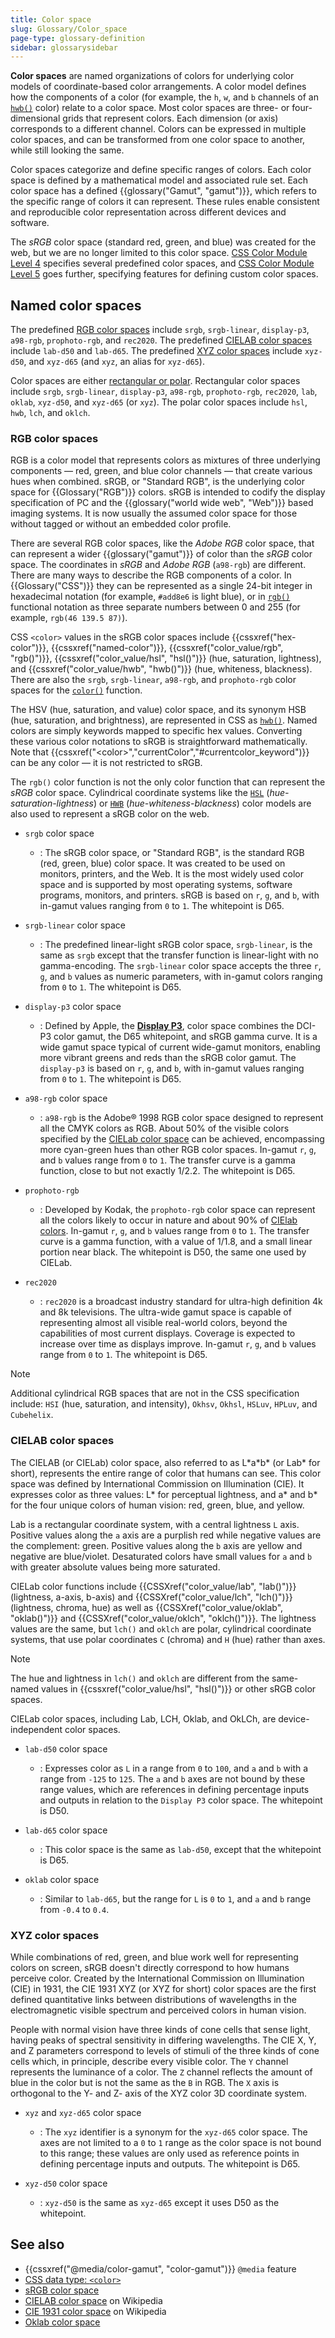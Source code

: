 ```yaml
---
title: Color space
slug: Glossary/Color_space
page-type: glossary-definition
sidebar: glossarysidebar
---
```


**Color spaces** are named organizations of colors for underlying color models of coordinate-based color arrangements. A color model defines how the components of a color (for example, the `h`, `w`, and `b` channels of an [`hwb()`](/en-US/docs/Web/CSS/color_value/hwb) color) relate to a color space. Most color spaces are three- or four- dimensional grids that represent colors. Each dimension (or axis) corresponds to a different channel. Colors can be expressed in multiple color spaces, and can be transformed from one color space to another, while still looking the same.

Color spaces categorize and define specific ranges of colors. Each color space is defined by a mathematical model and associated rule set. Each color space has a defined {{glossary("Gamut", "gamut")}}, which refers to the specific range of colors it can represent. These rules enable consistent and reproducible color representation across different devices and software.

The _sRGB_ color space (standard red, green, and blue) was created for the web, but we are no longer limited to this color space. [CSS Color Module Level 4](https://drafts.csswg.org/css-color-4) specifies several predefined color spaces, and [CSS Color Module Level 5](https://drafts.csswg.org/css-color-5/) goes further, specifying features for defining custom color spaces.

## Named color spaces

The predefined [RGB color spaces](#rgb_color_spaces) include `srgb`, `srgb-linear`, `display-p3`, `a98-rgb`, `prophoto-rgb`, and `rec2020`. The predefined [CIELAB color spaces](#cielab_color_spaces) include `lab-d50` and `lab-d65`. The predefined [XYZ color spaces](#xyz_color_spaces) include `xyz-d50`, and `xyz-d65` (and `xyz`, an alias for `xyz-d65`).

Color spaces are either [rectangular or polar](https://ericportis.com/posts/2024/okay-color-spaces/). Rectangular color spaces include `srgb`, `srgb-linear`, `display-p3`, `a98-rgb`, `prophoto-rgb`, `rec2020`, `lab`, `oklab`, `xyz-d50`, and `xyz-d65` (or `xyz`). The polar color spaces include `hsl`, `hwb`, `lch`, and `oklch`.

### RGB color spaces

RGB is a color model that represents colors as mixtures of three underlying components — red, green, and blue color channels — that create various hues when combined. sRGB, or "Standard RGB", is the underlying color space for {{Glossary("RGB")}} colors. sRGB is intended to codify the display specification of PC and the {{glossary("world wide web", "Web")}} based imaging systems. It is now usually the assumed color space for those without tagged or without an embedded color profile.

There are several RGB color spaces, like the _Adobe RGB_ color space, that can represent a wider {{glossary("gamut")}} of color than the _sRGB_ color space. The coordinates in _sRGB_ and _Adobe RGB_ (`a98-rgb`) are different. There are many ways to describe the RGB components of a color. In {{Glossary("CSS")}} they can be represented as a single 24-bit integer in hexadecimal notation (for example, `#add8e6` is light blue), or in [`rgb()`](/en-US/docs/Web/CSS/color_value/rgb) functional notation as three separate numbers between 0 and 255 (for example, `rgb(46 139.5 87)`).

CSS `<color>` values in the sRGB color spaces include {{cssxref("hex-color")}}, {{cssxref("named-color")}}, {{cssxref("color_value/rgb", "rgb()")}}, {{cssxref("color_value/hsl", "hsl()")}} (hue, saturation, lightness), and {{cssxref("color_value/hwb", "hwb()")}} (hue, whiteness, blackness). There are also the `srgb`, `srgb-linear`, `a98-rgb`, and `prophoto-rgb` color spaces for the [`color()`](/en-US/docs/Web/CSS/color_value/color) function.

The HSV (hue, saturation, and value) color space, and its synonym HSB (hue, saturation, and brightness), are represented in CSS as [`hwb()`](/en-US/docs/Web/CSS/color_value/hwb). Named colors are simply keywords mapped to specific hex values. Converting these various color notations to sRGB is straightforward mathematically. Note that {{cssxref("&lt;color&gt;","currentColor","#currentcolor_keyword")}} can be any color — it is not restricted to sRGB.

The `rgb()` color function is not the only color function that can represent the _sRGB_ color space. Cylindrical coordinate systems like the [`HSL`](/en-US/docs/Web/CSS/color_value/hsl) (_hue-saturation-lightness_) or [`HWB`](/en-US/docs/Web/CSS/color_value/hwb) (_hue-whiteness-blackness_) color models are also used to represent a sRGB color on the web.

- `srgb` color space
  - : The sRGB color space, or "Standard RGB", is the standard RGB (red, green, blue) color space. It was created to be used on monitors, printers, and the Web. It is the most widely used color space and is supported by most operating systems, software programs, monitors, and printers. sRGB is based on `r`, `g`, and `b`, with in-gamut values ranging from `0` to `1`. The whitepoint is D65.

- `srgb-linear` color space
  - : The predefined linear-light sRGB color space, `srgb-linear`, is the same as `srgb` except that the transfer function is linear-light with no gamma-encoding. The `srgb-linear` color space accepts the three `r`, `g`, and `b` values as numeric parameters, with in-gamut colors ranging from `0` to `1`. The whitepoint is D65.

- `display-p3` color space
  - : Defined by Apple, the [**Display P3**](https://www.color.org/chardata/rgb/DisplayP3.xalter), color space combines the DCI-P3 color gamut, the D65 whitepoint, and sRGB gamma curve. It is a wide gamut space typical of current wide-gamut monitors, enabling more vibrant greens and reds than the sRGB color gamut. The `display-p3` is based on `r`, `g`, and `b`, with in-gamut values ranging from `0` to `1`. The whitepoint is D65.

- `a98-rgb` color space
  - : `a98-rgb` is the Adobe® 1998 RGB color space designed to represent all the CMYK colors as RGB. About 50% of the visible colors specified by the [CIELab color space](#cielab_color_spaces) can be achieved, encompassing more cyan-green hues than other RGB color spaces. In-gamut `r`, `g`, and `b` values range from `0` to `1`. The transfer curve is a gamma function, close to but not exactly 1/2.2. The whitepoint is D65.

- `prophoto-rgb`
  - : Developed by Kodak, the `prophoto-rgb` color space can represent all the colors likely to occur in nature and about 90% of [CIElab colors](#cielab_color_spaces). In-gamut `r`, `g`, and `b` values range from `0` to `1`. The transfer curve is a gamma function, with a value of 1/1.8, and a small linear portion near black. The whitepoint is D50, the same one used by CIELab.

- `rec2020`
  - : `rec2020` is a broadcast industry standard for ultra-high definition 4k and 8k televisions. The ultra-wide gamut space is capable of representing almost all visible real-world colors, beyond the capabilities of most current displays. Coverage is expected to increase over time as displays improve. In-gamut `r`, `g`, and `b` values range from `0` to `1`. The whitepoint is D65.

> [!NOTE]
> Additional cylindrical RGB spaces that are not in the CSS specification include: `HSI` (hue, saturation, and intensity), `Okhsv`, `Okhsl`, `HSLuv`, `HPLuv`, and `Cubehelix`.

### CIELAB color spaces

The CIELAB (or CIELab) color space, also referred to as L\*a\*b* (or Lab* for short), represents the entire range of color that humans can see. This color space was defined by International Commission on Illumination (CIE). It expresses color as three values: L\* for perceptual lightness, and a\* and b\* for the four unique colors of human vision: red, green, blue, and yellow.

Lab is a rectangular coordinate system, with a central lightness `L` axis. Positive values along the `a` axis are a purplish red while negative values are the complement: green. Positive values along the `b` axis are yellow and negative are blue/violet. Desaturated colors have small values for `a` and `b` with greater absolute values being more saturated.

CIELab color functions include {{CSSXref("color_value/lab", "lab()")}} (lightness, a-axis, b-axis) and {{CSSXref("color_value/lch", "lch()")}} (lightness, chroma, hue) as well as {{CSSXref("color_value/oklab", "oklab()")}} and {{CSSXref("color_value/oklch", "oklch()")}}. The lightness values are the same, but `lch()` and `oklch` are polar, cylindrical coordinate systems, that use polar coordinates `C` (chroma) and `H` (hue) rather than axes.

> [!NOTE]
> The hue and lightness in `lch()` and `oklch` are different from the same-named values in {{cssxref("color_value/hsl", "hsl()")}} or other sRGB color spaces.

CIELab color spaces, including Lab, LCH, Oklab, and OkLCh, are device-independent color spaces.

- `lab-d50` color space
  - : Expresses color as `L` in a range from `0` to `100`, and `a` and `b` with a range from `-125` to `125`. The `a` and `b` axes are not bound by these range values, which are references in defining percentage inputs and outputs in relation to the `Display P3` color space. The whitepoint is D50.

- `lab-d65` color space
  - : This color space is the same as `lab-d50`, except that the whitepoint is D65.

- `oklab` color space
  - : Similar to `lab-d65`, but the range for `L` is `0` to `1`, and `a` and `b` range from `-0.4` to `0.4`.

### XYZ color spaces

While combinations of red, green, and blue work well for representing colors on screen, sRGB doesn't directly correspond to how humans perceive color. Created by the International Commission on Illumination (CIE) in 1931, the CIE 1931 XYZ (or XYZ for short) color spaces are the first defined quantitative links between distributions of wavelengths in the electromagnetic visible spectrum and perceived colors in human vision.

People with normal vision have three kinds of cone cells that sense light, having peaks of spectral sensitivity in differing wavelengths. The CIE X, Y, and Z parameters correspond to levels of stimuli of the three kinds of cone cells which, in principle, describe every visible color. The `Y` channel represents the luminance of a color. The `Z` channel reflects the amount of blue in the color but is not the same as the `B` in RGB. The `X` axis is orthogonal to the Y- and Z- axis of the XYZ color 3D coordinate system.

- `xyz` and `xyz-d65` color space
  - : The `xyz` identifier is a synonym for the `xyz-d65` color space. The axes are not limited to a `0` to `1` range as the color space is not bound to this range; these values are only used as reference points in defining percentage inputs and outputs. The whitepoint is D65.

- `xyz-d50` color space
  - : `xyz-d50` is the same as `xyz-d65` except it uses D50 as the whitepoint.

## See also

- {{cssxref("@media/color-gamut", "color-gamut")}} `@media` feature
- [CSS data type: `<color>`](/en-US/docs/Web/CSS/color_value)
- [sRGB color space](https://webstore.iec.ch/en/publication/6168)
- [CIELAB color space](https://en.wikipedia.org/wiki/CIELAB_color_space) on Wikipedia
- [CIE 1931 color space](https://en.wikipedia.org/wiki/CIE_1931_color_space) on Wikipedia
- [Oklab color space](https://bottosson.github.io/posts/oklab/)

